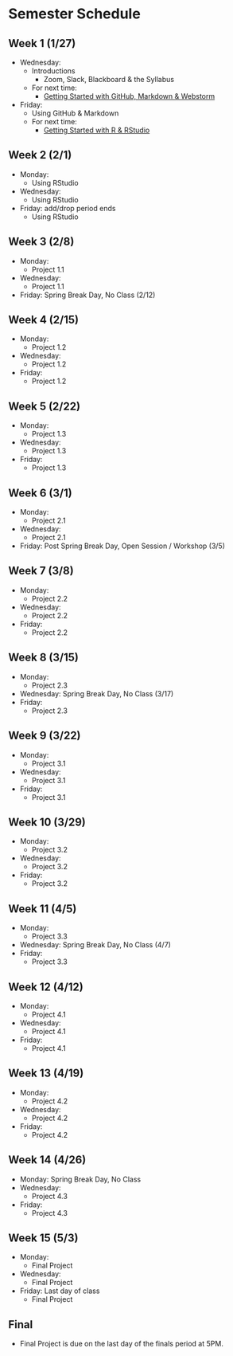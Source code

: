 # Semester Schedule

## Week 1 (1/27)
- Wednesday:
	- Introductions
		- Zoom, Slack, Blackboard & the Syllabus
	- For next time:
		- [Getting Started with GitHub, Markdown & Webstorm](https://tyler-frazier.github.io/dsbook/gitstart.html)
- Friday:
	- Using GitHub & Markdown
	- For next time:
		- [Getting Started with R & RStudio](https://tyler-frazier.github.io/dsbook/rstart.html)
	
## Week 2 (2/1)
- Monday:
	- Using RStudio
- Wednesday:
	- Using RStudio
- Friday: add/drop period ends
	- Using RStudio

## Week 3 (2/8)
- Monday:
	- Project 1.1
- Wednesday:
	- Project 1.1
- Friday: Spring Break Day, No Class (2/12)

## Week 4 (2/15)
- Monday:
	- Project 1.2
- Wednesday:
	- Project 1.2
- Friday:
	- Project 1.2


## Week 5 (2/22)
- Monday:
	- Project 1.3
- Wednesday:
	- Project 1.3
- Friday:
	- Project 1.3

## Week 6 (3/1)
- Monday:
	- Project 2.1
- Wednesday:
	- Project 2.1
- Friday: Post Spring Break Day, Open Session / Workshop (3/5)

## Week 7 (3/8)
- Monday:
	- Project 2.2
- Wednesday:
	- Project 2.2
- Friday:
	- Project 2.2

## Week 8 (3/15)
- Monday:
	- Project 2.3
- Wednesday: Spring Break Day, No Class (3/17)
- Friday:
	- Project 2.3

## Week 9 (3/22)
- Monday:
	- Project 3.1
- Wednesday:
	- Project 3.1
- Friday:
	- Project 3.1

## Week 10 (3/29)
- Monday:
	- Project 3.2
- Wednesday:
	- Project 3.2
- Friday:
	- Project 3.2

## Week 11 (4/5)
- Monday:
	- Project 3.3
- Wednesday: Spring Break Day, No Class (4/7)
- Friday:
	- Project 3.3

## Week 12 (4/12)
- Monday:
	- Project 4.1
- Wednesday:
	- Project 4.1
- Friday:
	- Project 4.1

## Week 13 (4/19)
- Monday:
	- Project 4.2
- Wednesday:
	- Project 4.2
- Friday:
	- Project 4.2

## Week 14 (4/26)
- Monday: Spring Break Day, No Class
- Wednesday:
	- Project 4.3
- Friday:
	- Project 4.3

## Week 15 (5/3)
- Monday:
	- Final Project
- Wednesday:
	- Final Project
- Friday: Last day of class
	- Final Project
	
## Final
- Final Project is due on the last day of the finals period at 5PM.
